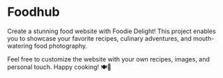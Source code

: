 # Foodhub
Create a stunning food website with Foodie Delight! This project enables you to showcase your favorite recipes, culinary adventures, and mouth-watering food photography.

Feel free to customize the website with your own recipes, images, and personal touch. Happy cooking! 🍽️🎉
